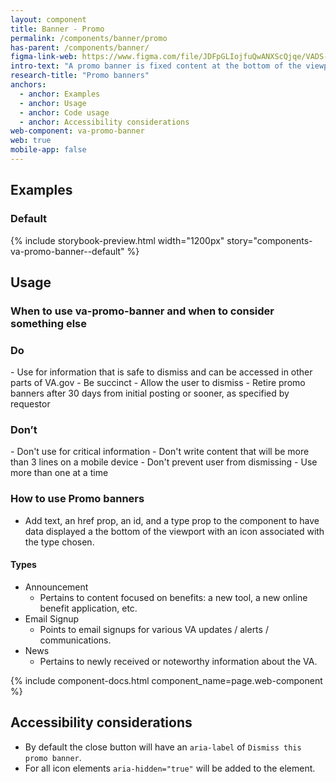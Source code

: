 ```yaml
---
layout: component
title: Banner - Promo
permalink: /components/banner/promo
has-parent: /components/banner/
figma-link-web: https://www.figma.com/file/JDFpGLIojfuQwANXScQjqe/VADS-Component-Example-Library?type=design&node-id=1173%3A5043&mode=design&t=vNilCSI60pQBiKkM-1
intro-text: "A promo banner is fixed content at the bottom of the viewport used for dismissible announcements such as new tools, news, etc."
research-title: "Promo banners"
anchors:
  - anchor: Examples
  - anchor: Usage
  - anchor: Code usage
  - anchor: Accessibility considerations
web-component: va-promo-banner
web: true
mobile-app: false
---
```


## Examples

### Default

{% include storybook-preview.html width="1200px" story="components-va-promo-banner--default" %}

## Usage

### When to use va-promo-banner and when to consider something else

<div class="do-dont">
<div class="do-dont__do">
<h3 class="do-dont__heading">Do</h3>
<div class="do-dont__content" markdown="1">
- Use for information that is safe to dismiss and can be accessed in other parts of VA.gov
- Be succinct
- Allow the user to dismiss
- Retire promo banners after 30 days from initial posting or sooner, as specified by requestor
</div>
</div>
<div class="do-dont__dont">
<h3 class="do-dont__heading">Don’t</h3>
<div class="do-dont__content" markdown="1">
- Don't use for critical information
- Don't write content that will be more than 3 lines on a mobile device
- Don't prevent user from dismissing
- Use more than one at a time
</div>
</div>
</div>

### How to use Promo banners
-  Add text, an href prop, an id, and a type prop to the component to have data displayed a the bottom of the viewport with an icon associated with the type chosen.

#### Types

- Announcement
    - Pertains to content focused on benefits: a new tool, a new online benefit application, etc.
- Email Signup
    - Points to email signups for various VA updates / alerts / communications.
- News
    - Pertains to newly received or noteworthy information about the VA.

{% include component-docs.html component_name=page.web-component %}

## Accessibility considerations

- By default the close button will have an `aria-label` of `Dismiss this promo banner`. 
- For all icon elements `aria-hidden="true"` will be added to the element.